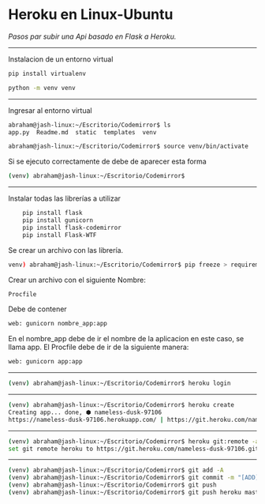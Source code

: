 # Heroku en Linux-Ubuntu

_Pasos par subir una Api basado en Flask a Heroku._
_________________________

Instalacion de un entorno virtual

```bash 
pip install virtualenv
```

```bash
python -m venv venv
```

----

Ingresar al entorno virtual
```bash
abraham@jash-linux:~/Escritorio/Codemirror$ ls
app.py  Readme.md  static  templates  venv
```

```bash
abraham@jash-linux:~/Escritorio/Codemirror$ source venv/bin/activate
```
Si se ejecuto correctamente de debe de aparecer esta forma

```bash
(venv) abraham@jash-linux:~/Escritorio/Codemirror$ 
```

------------

Instalar todas las librerías a utilizar

```bash
    pip install flask
    pip install gunicorn
    pip install flask-codemirror
    pip install Flask-WTF
```
Se crear un archivo con las librería.

```bash
venv) abraham@jash-linux:~/Escritorio/Codemirror$ pip freeze > requirements.txt 
```
Crear un archivo con el siguiente Nombre:
```bash
Procfile
```
Debe de contener
```bash
web: gunicorn nombre_app:app
```
En el nombre_app debe de ir el nombre de la aplicacion en este caso, se llama app.
El Procfile debe de ir de la siguiente manera:
```bash
web: gunicorn app:app
```
______
```bash
(venv) abraham@jash-linux:~/Escritorio/Codemirror$ heroku login
```
___

```bash
(venv) abraham@jash-linux:~/Escritorio/Codemirror$ heroku create
Creating app... done, ⬢ nameless-dusk-97106
https://nameless-dusk-97106.herokuapp.com/ | https://git.heroku.com/nameless-dusk-97106.git
```
___
```bash
(venv) abraham@jash-linux:~/Escritorio/Codemirror$ heroku git:remote -a nameless-dusk-97106
set git remote heroku to https://git.heroku.com/nameless-dusk-97106.git
```
____
```bash
(venv) abraham@jash-linux:~/Escritorio/Codemirror$ git add -A
(venv) abraham@jash-linux:~/Escritorio/Codemirror$ git commit -m "[ADD] Heroku"
(venv) abraham@jash-linux:~/Escritorio/Codemirror$ git push
(venv) abraham@jash-linux:~/Escritorio/Codemirror$ git push heroku master
```